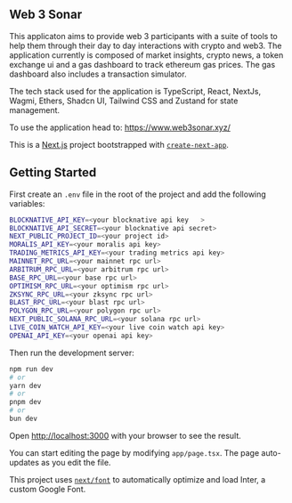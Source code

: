 ## Web 3 Sonar

This applicaton aims to provide web 3 participants with a suite of tools to help them through their day to day interactions with crypto and web3. The application currently is composed of market insights, crypto news, a token exchange ui and a gas dashboard to track ethereum gas prices. The gas dashboard also includes a transaction simulator.

The tech stack used for the application is TypeScript, React, NextJs, Wagmi, Ethers, Shadcn UI, Tailwind CSS and Zustand for state management.

To use the application head to: https://www.web3sonar.xyz/

This is a [Next.js](https://nextjs.org/) project bootstrapped with [`create-next-app`](https://github.com/vercel/next.js/tree/canary/packages/create-next-app).

## Getting Started

First create an `.env` file in the root of the project and add the following variables:

```bash
BLOCKNATIVE_API_KEY=<your blocknative api key   >
BLOCKNATIVE_API_SECRET=<your blocknative api secret>
NEXT_PUBLIC_PROJECT_ID=<your project id>
MORALIS_API_KEY=<your moralis api key>
TRADING_METRICS_API_KEY=<your trading metrics api key>
MAINNET_RPC_URL=<your mainnet rpc url>
ARBITRUM_RPC_URL=<your arbitrum rpc url>
BASE_RPC_URL=<your base rpc url>
OPTIMISM_RPC_URL=<your optimism rpc url>
ZKSYNC_RPC_URL=<your zksync rpc url>
BLAST_RPC_URL=<your blast rpc url>
POLYGON_RPC_URL=<your polygon rpc url>
NEXT_PUBLIC_SOLANA_RPC_URL=<your solana rpc url>
LIVE_COIN_WATCH_API_KEY=<your live coin watch api key>
OPENAI_API_KEY=<your openai api key>
```

Then run the development server:

```bash
npm run dev
# or
yarn dev
# or
pnpm dev
# or
bun dev
```

Open [http://localhost:3000](http://localhost:3000) with your browser to see the result.

You can start editing the page by modifying `app/page.tsx`. The page auto-updates as you edit the file.

This project uses [`next/font`](https://nextjs.org/docs/basic-features/font-optimization) to automatically optimize and load Inter, a custom Google Font.

